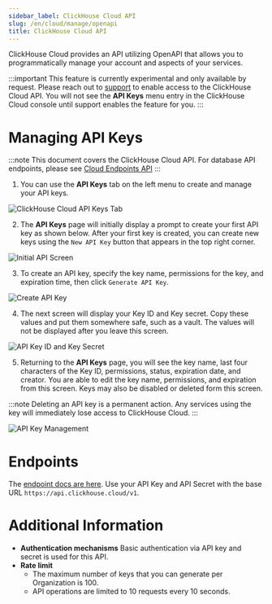 ```yaml
---
sidebar_label: ClickHouse Cloud API
slug: /en/cloud/manage/openapi
title: ClickHouse Cloud API
---
```


ClickHouse Cloud provides an API utilizing OpenAPI that allows you to programmatically manage your account and aspects of your services.

:::important
This feature is currently experimental and only available by request. Please reach out to [support](https://clickhouse.cloud/support) to enable access to the ClickHouse Cloud API.  You will not see the **API Keys** menu entry in the ClickHouse Cloud console until support enables the feature for you.
:::

# Managing API Keys

:::note
This document covers the ClickHouse Cloud API. For database API endpoints, please see [Cloud Endpoints API](/docs/en/cloud/security/cloud-endpoints-api.md)
:::

1. You can use the **API Keys** tab on the left menu to create and manage your API keys.

  ![ClickHouse Cloud API Keys Tab](@site/docs/en/_snippets/images/openapi1.png)

2. The **API Keys** page will initially display a prompt to create your first API key as shown below. After your first key is created, you can create new keys using the `New API Key` button that appears in the top right corner.

  ![Initial API Screen](@site/docs/en/_snippets/images/openapi2.png) 
  
3. To create an API key, specify the key name, permissions for the key, and expiration time, then click `Generate API Key`.

  ![Create API Key](@site/docs/en/_snippets/images/openapi3.png)
  
4. The next screen will display your Key ID and Key secret. Copy these values and put them somewhere safe, such as a vault. The values will not be displayed after you leave this screen.

  ![API Key ID and Key Secret](@site/docs/en/_snippets/images/openapi4.png)
  
5. Returning to the **API Keys** page, you will see the key name, last four characters of the Key ID, permissions, status, expiration date, and creator. You are able to edit the key name, permissions, and expiration from this screen. Keys may also be disabled or deleted form this screen.

:::note
Deleting an API key is a permanent action. Any services using the key will immediately lose access to ClickHouse Cloud.
:::

  ![API Key Management](@site/docs/en/_snippets/images/openapi5.png)

# Endpoints

The [endpoint docs are here](/docs/en/cloud/manage/api/api-overview.md).  Use your API Key and API Secret with the base URL `https://api.clickhouse.cloud/v1`.

# Additional Information

- **Authentication mechanisms** Basic authentication via API key and secret is used for this API.
- **Rate limit** 
  - The maximum number of keys that you can generate per Organization is 100.
  - API operations are limited to 10 requests every 10 seconds. 
